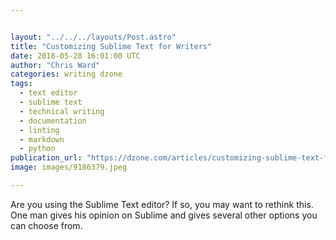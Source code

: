 ```yaml
---


layout: "../../../layouts/Post.astro"
title: "Customizing Sublime Text for Writers"
date: 2018-05-28 16:01:00 UTC
author: "Chris Ward"
categories: writing dzone
tags:
  - text editor
  - sublime text
  - technical writing
  - documentation
  - linting
  - markdown
  - python
publication_url: "https://dzone.com/articles/customizing-sublime-text-for-writers"
image: images/9186379.jpeg

---
```

Are you using the Sublime Text editor? If so, you may want to rethink this. One man gives his opinion on Sublime and gives several other options you can choose from.

